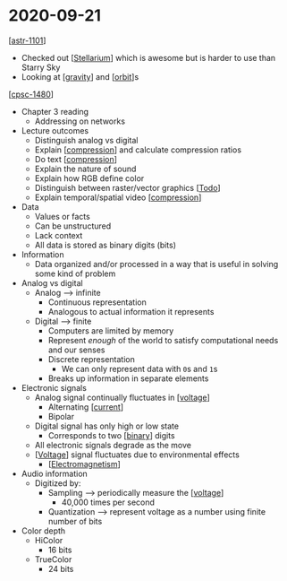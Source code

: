 # 2020-09-21

[[astr-1101]]

- Checked out [[Stellarium]] which is awesome but is harder to use than Starry Sky
- Looking at [[gravity]] and [[orbit]]s

[[cpsc-1480]]

- Chapter 3 reading
  - Addressing on networks
- Lecture outcomes
  - Distinguish analog vs digital
  - Explain [[compression]] and calculate compression ratios
  - Do text [[compression]]
  - Explain the nature of sound
  - Explain how RGB define color
  - Distinguish between raster/vector graphics [[Todo]]
  - Explain temporal/spatial video [[compression]]
- Data
  - Values or facts
  - Can be unstructured
  - Lack context
  - All data is stored as binary digits (bits)
- Information
  - Data organized and/or processed in a way that is useful in solving some kind of problem
- Analog vs digital
  - Analog --> infinite
    - Continuous representation
    - Analogous to actual information it represents
  - Digital --> finite
    - Computers are limited by memory
    - Represent _enough_ of the world to satisfy computational needs and our senses
    - Discrete representation
      - We can only represent data with `0`s and `1`s
    - Breaks up information in separate elements
- Electronic signals
  - Analog signal continually fluctuates in [[voltage]]
    - Alternating [[current]]
    - Bipolar
  - Digital signal has only high or low state
    - Corresponds to two [[binary]] digits
  - All electronic signals degrade as the move
  - [[Voltage]] signal fluctuates due to environmental effects
    - [[Electromagnetism]]
- Audio information
  - Digitized by:
    - Sampling --> periodically measure the [[voltage]]
      - 40,000 times per second
    - Quantization --> represent voltage as a number using finite number of bits
- Color depth
  - HiColor
    - 16 bits
  - TrueColor
    - 24 bits

[//begin]: # "Autogenerated link references for markdown compatibility"
[astr-1101]: astr-1101 "ASTR 1101 - Intro to the Solar System"
[stellarium]: stellarium "Stellarium"
[gravity]: gravity "Gravity"
[orbit]: orbit "Orbit"
[cpsc-1480]: cpsc-1480 "CPSC 1480 - Networking"
[compression]: compression "Compression"
[todo]: todo "Todo"
[voltage]: voltage "Voltage"
[current]: current "Current"
[binary]: binary "Binary"
[electromagnetism]: electromagnetism "Electromagnetism"
[//end]: # "Autogenerated link references"